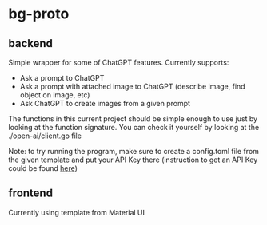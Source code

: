 # bg-proto

## backend
Simple wrapper for some of ChatGPT features. Currently supports:

- Ask a prompt to ChatGPT
- Ask a prompt with attached image to ChatGPT (describe image, find object on image, etc)
- Ask ChatGPT to create images from a given prompt

The functions in this current project should be simple enough to use just by looking at the
function signature. You can check it yourself by looking at the ./open-ai/client.go file

Note: to try running the program, make sure to create a config.toml file from the given template and put your API Key there
(instruction to get an API Key could be found [here](https://help.openai.com/en/articles/4936850-where-do-i-find-my-openai-api-key))


## frontend
Currently using template from Material UI

